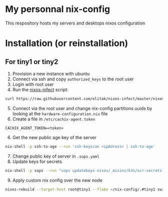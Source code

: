 # My personnal nix-config
This respository hosts my servers and desktops nixos configuration
# Installation (or reinstallation)
## For tiny1 or tiny2
 1. Provision a new instance with ubuntu
 2. Connect via ssh and copy `authorized_keys` to the root user
 3. Login with root user
 4. Run the [nixos-infect](https://github.com/elitak/nixos-infect) script:
 ```bash
 curl https://raw.githubusercontent.com/elitak/nixos-infect/master/nixos-infect | NIX_CHANNEL=nixos-23.05 bash -x
 ```
 5. Connect via the root user and change nix-config partitions uuids by looking at the `hardware-configuration.nix` file
 6. Create a file in `/etc/cachix-agent.token`
 ```
 CACHIX_AGENT_TOKEN=<token>
 ```
 6. Get the new public age key of the server
 ```bash
 nix-shell -p ssh-to-age --run 'ssh-keyscan <ipAdress> | ssh-to-age'
 ```
 7. Change public key of server in `.sops.yaml`
 8. Update keys for secrets
 ```bash
nix-shell -p sops --run "sops updatekeys nixos/_mixins/k3s/ocr-secrets.yml"
 ```
 9. Apply custom nix config over the new node
 ```bash
 nixos-rebuild --target-host root@tiny1 --flake ~/nix-config/.#tiny1 switch
 ```

